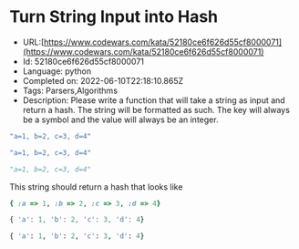 # Turn String Input into Hash

 - URL:[https://www.codewars.com/kata/52180ce6f626d55cf8000071](https://www.codewars.com/kata/52180ce6f626d55cf8000071)
 - Id: 52180ce6f626d55cf8000071
 - Language: python
 - Completed on: 2022-06-10T22:18:10.865Z
 - Tags: Parsers,Algorithms
 - Description:
Please write a function that will take a string as input and return a hash. The string will be formatted as such. The key will always be a symbol and the value will always be an integer.

```ruby
"a=1, b=2, c=3, d=4"
```
```javascript
"a=1, b=2, c=3, d=4"
```
```python
"a=1, b=2, c=3, d=4"
```

This string should return a hash that looks like
```ruby
{ :a => 1, :b => 2, :c => 3, :d => 4}
```
```javascript
{ 'a': 1, 'b': 2, 'c': 3, 'd': 4}
```
```python
{ 'a': 1, 'b': 2, 'c': 3, 'd': 4}
```
